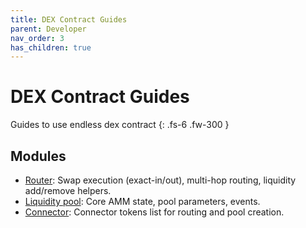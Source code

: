 ```yaml
---
title: DEX Contract Guides
parent: Developer
nav_order: 3
has_children: true
---
```


# DEX Contract Guides
Guides to use endless dex contract
{: .fs-6 .fw-300 }

## Modules
- [Router](./router.md): Swap execution (exact-in/out), multi-hop routing, liquidity add/remove helpers.
- [Liquidity pool](./liquidity_pool.md): Core AMM state, pool parameters, events.
- [Connector](./connector.md): Connector tokens list for routing and pool creation.
